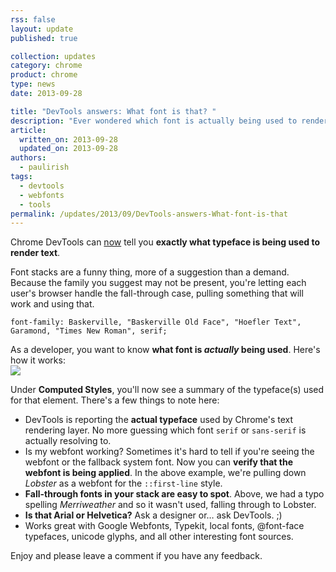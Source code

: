 ```yaml
---
rss: false
layout: update
published: true

collection: updates
category: chrome
product: chrome
type: news
date: 2013-09-28

title: "DevTools answers: What font is that? "
description: "Ever wondered which font is actually being used to render text? Wonder no more as Chrome DevTools reveals all!"
article:
  written_on: 2013-09-28
  updated_on: 2013-09-28
authors:
  - paulirish
tags:
  - devtools
  - webfonts
  - tools
permalink: /updates/2013/09/DevTools-answers-What-font-is-that
---
```

Chrome DevTools can [now](http://crbug.com/135489) tell you **exactly what typeface is being used to render text**. 

Font stacks are a funny thing, more of a suggestion than a demand. Because the family you suggest may not be present, you're letting each user's browser handle the fall-through case, pulling something that will work and using that.

    font-family: Baskerville, "Baskerville Old Face", "Hoefler Text", Garamond, "Times New Roman", serif;

As a developer, you want to know **what font is *actually* being used**.  Here's how it works:    
![](http://i.imgur.com/DVsqB4V.png)


Under **Computed Styles**, you'll now see a summary of the typeface(s) used for that element. There's a few things to note here:

* DevTools is reporting the **actual typeface** used by Chrome's text rendering layer. No more guessing which font `serif` or `sans-serif` is actually resolving to.
* Is my webfont working? Sometimes it's hard to tell if you're seeing the webfont or the fallback system font. Now you can **verify that the webfont is being applied**. In the above example, we're pulling down _Lobster_ as a webfont for the `::first-line` style.
* **Fall-through fonts in your stack are easy to spot**. Above, we had a typo spelling _Merriweather_ and so it wasn't used, falling through to Lobster.
* **Is that Arial or Helvetica?** Ask a designer or… ask DevTools. ;)
* Works great with Google Webfonts, Typekit, local fonts, @font-face typefaces, unicode glyphs, and all other interesting font sources.

Enjoy and please leave a comment if you have any feedback.